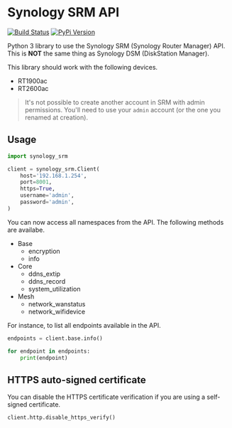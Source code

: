 # Synology SRM API

[![Build Status](https://travis-ci.org/aerialls/synology-srm.svg?branch=master)](https://travis-ci.org/aerialls/synology-srm)
[![PyPi Version](https://img.shields.io/pypi/v/synology-srm.svg)](https://pypi.org/project/synology-srm/)

Python 3 library to use the Synology SRM (Synology Router Manager) API. This is **NOT** the same thing as Synology DSM (DiskStation Manager).

This library should work with the following devices.

* RT1900ac
* RT2600ac

> It's not possible to create another account in SRM with admin permissions. You'll need to use your `admin` account (or the one you renamed at creation).

## Usage

```python
import synology_srm

client = synology_srm.Client(
    host='192.168.1.254',
    port=8001,
    https=True,
    username='admin',
    password='admin',
)
```

You can now access all namespaces from the API. The following methods are availabe.

* Base
  * encryption
  * info
* Core
  * ddns_extip
  * ddns_record
  * system_utilization
* Mesh
  * network_wanstatus
  * network_wifidevice

For instance, to list all endpoints available in the API.

```python
endpoints = client.base.info()

for endpoint in endpoints:
    print(endpoint)
```

## HTTPS auto-signed certificate

You can disable the HTTPS certificate verification if you are using a self-signed certificate.

```python
client.http.disable_https_verify()
```

